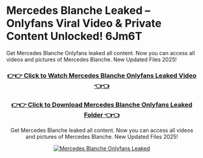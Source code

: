 # Mercedes Blanche Leaked – Onlyfans Viral Video & Private Content Unlocked! 6Jm6T

Get Mercedes Blanche Onlyfans leaked all content. Now you can access all videos and pictures of Mercedes Blanche. New Updated Files 2025!  
<div align="center">
  
### [👉👉 Click to Watch Mercedes Blanche Onlyfans Leaked Video 👈👈](https://links2leaks.com/mercedesblanche)  
### [👉👉 Click to Download Mercedes Blanche Onlyfans Leaked Folder 👈👈](https://links2leaks.com/mercedesblanche)  

Get Mercedes Blanche leaked all content. Now you can access all videos and pictures of Mercedes Blanche. New Updated Files 2025!  

[![Mercedes Blanche Onlyfans Leaked](https://i.ibb.co/93hzkbrt/l2l.gif)](https://links2leaks.com/mercedesblanche)  

</div>
